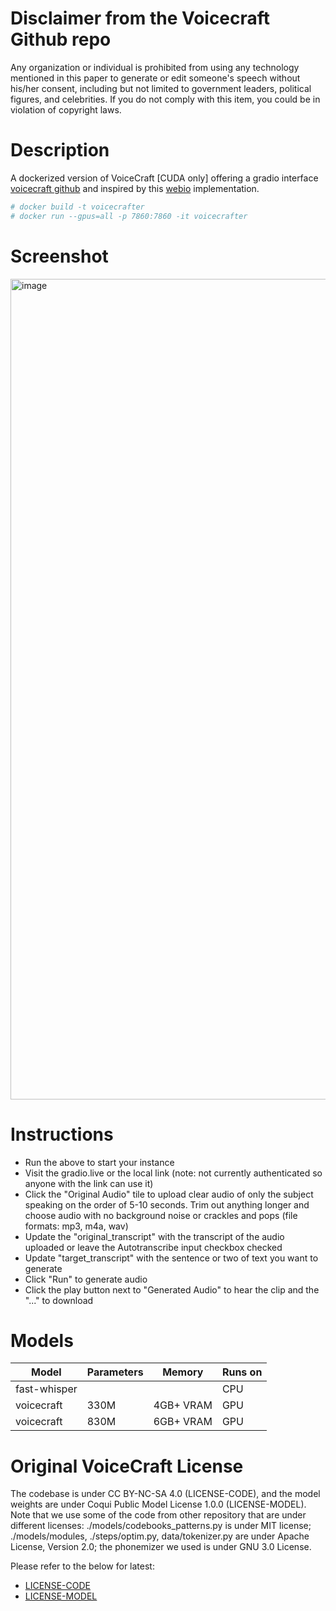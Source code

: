 # Disclaimer from the Voicecraft Github repo
Any organization or individual is prohibited from using any technology mentioned in this paper to generate or edit someone's speech without his/her consent, including but not limited to government leaders, political figures, and celebrities. If you do not comply with this item, you could be in violation of copyright laws.

# Description
A dockerized version of VoiceCraft [CUDA only] offering a gradio interface [voicecraft github](https://github.com/jasonppy/VoiceCraft/) and inspired by this [webio](https://github.com/Pathos14489/VoiceCraft/blob/master/webio.py) implementation.
```sh
# docker build -t voicecrafter
# docker run --gpus=all -p 7860:7860 -it voicecrafter
```

# Screenshot
<img width="1313" alt="image" src="https://github.com/pselvana/VoiceCrafter/assets/1414489/831bcf0e-4682-454c-8f8c-18462f4b328a">


# Instructions
- Run the above to start your instance
- Visit the gradio.live or the local link (note: not currently authenticated so anyone with the link can use it)
- Click the "Original Audio" tile to upload clear audio of only the subject speaking on the order of 5-10 seconds. Trim out anything longer and choose audio with no background noise or crackles and pops (file formats: mp3, m4a, wav)
- Update the "original_transcript" with the transcript of the audio uploaded or leave the Autotranscribe input checkbox checked
- Update "target_transcript" with the sentence or two of text you want to generate
- Click "Run" to generate audio
- Click the play button next to "Generated Audio" to hear the clip and the "..." to download

# Models
| Model    | Parameters | Memory | Runs on |
| -------- | ------- | ------- | ------- |
| fast-whisper  |   |   | CPU |
| voicecraft | 330M     | 4GB+ VRAM | GPU |
| voicecraft    | 830M    | 6GB+ VRAM | GPU |


# Original VoiceCraft License
The codebase is under CC BY-NC-SA 4.0 (LICENSE-CODE), and the model weights are under Coqui Public Model License 1.0.0 (LICENSE-MODEL). Note that we use some of the code from other repository that are under different licenses: ./models/codebooks_patterns.py is under MIT license; ./models/modules, ./steps/optim.py, data/tokenizer.py are under Apache License, Version 2.0; the phonemizer we used is under GNU 3.0 License.

Please refer to the below for latest:
- [LICENSE-CODE](https://github.com/jasonppy/VoiceCraft/blob/master/LICENSE-CODE)
- [LICENSE-MODEL](https://github.com/jasonppy/VoiceCraft/blob/master/LICENSE-MODEL)
